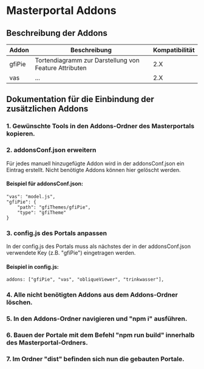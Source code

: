 # Masterportal Addons

## Beschreibung der Addons

|Addon|Beschreibung|Kompatibilität|
|-----|------------|--------------|
|gfiPie|Tortendiagramm zur Darstellung von Feature Attributen|2.X|
|vas|...|2.X|

## Dokumentation für die Einbindung der zusätzlichen Addons

### 1. Gewünschte Tools in den Addons-Ordner des Masterportals kopieren.
### 2. addonsConf.json erweitern

Für jedes manuell hinzugefügte Addon wird in der addonsConf.json ein Eintrag erstellt.
Nicht benötigte Addons können hier gelöscht werden.

#### Beispiel für addonsConf.json:
```
"vas": "model.js",
"gfiPie": {
    "path": "gfiThemes/gfiPie",
    "type": "gfiTheme"
}
```
### 3. config.js des Portals anpassen

In der config.js des Portals muss als nächstes der in der addonsConf.json verwendete Key (z.B. "gfiPie") eingetragen werden.

#### Beispiel in config.js:
```
addons: ["gfiPie", "vas", "obliqueViewer", "trinkwasser"],
```

### 4. Alle nicht benötigten Addons aus dem Addons-Ordner löschen.

### 5. In den Addons-Ordner navigieren und "npm i" ausführen.

### 6. Bauen der Portale mit dem Befehl "npm run build" innerhalb des Masterportal-Ordners.

### 7. Im Ordner "dist" befinden sich nun die gebauten Portale.
